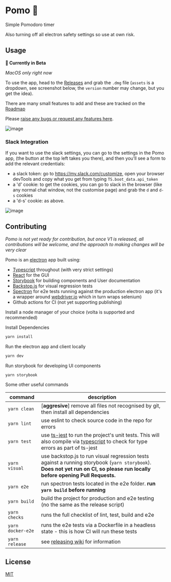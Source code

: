 # Pomo 🍅
Simple Pomodoro timer

Also turning off all electron safety settings so use at own risk.

## Usage

**🚧 Currently in Beta**

*MacOS only right now*

To use the app, head to the [Releases](https://github.com/AHDesigns/pomo-electron/releases) and grab the `.dmg` file (`assets` is a dropdown, see screenshot below, the `version` number may change, but you get the idea).

There are many small features to add and these are tracked on the [Roadmap](https://github.com/AHDesigns/pomo-electron/projects/1)

Please [raise any bugs or request any features here](https://github.com/AHDesigns/pomo-electron/issues/new/choose).

![image](https://user-images.githubusercontent.com/10004500/128321790-3ff8d2e2-4e39-41f9-90d5-571b7af72605.png)

### Slack Integration
If you want to use the slack settings, you can go to the settings in the Pomo app, (the button at the top left takes you there), and then you’ll see a form to add the relevant credentials:
- a slack token: go to https://my.slack.com/customize, open your browser devTools and copy what you get from typing `TS.boot_data.api_token`
- a 'd' cookie: to get the cookies, you can go to slack in the browser (like any normal chat window, not the customise page) and grab the `d` and `d-s` cookies
- a 'd-s' cookie: as above.

![image](https://user-images.githubusercontent.com/10004500/128473497-ade85352-52f0-4546-a35c-33d3d0ed42bb.png)

## Contributing
*Pomo is not yet ready for contribution, but once V1 is released, all contributions will be welcome, and the approach to making changes will be very clear*

Pomo is an [electron](https://www.electronjs.org/) app built using:
- [Typescript](https://www.typescriptlang.org/) throughout (with very strict settings)
- [React](https://reactjs.org/) for the GUI
- [Storybook](https://storybook.js.org/docs/react/get-started/introduction) for building components and User documentation
- [Backstop.js](https://garris.github.io/BackstopJS/) for visual regression tests
- [Spectron](https://www.electronjs.org/spectron) for e2e tests running against the production electron app (it's a wrapper around [webdriver.io](https://v6.webdriver.io/docs/api.html) which in turn wraps selenium)
- Github actions for CI (not yet supporting publishing)

Install a node manager of your choice (volta is supported and recommended)

Install Dependencies
```bash
yarn install
```

Run the electron app and client locally
```bash
yarn dev
```

Run storybook for developing UI components
```bash
yarn storybook
```

Some other useful commands

| command | description |
| --- | --- |
| `yarn clean` | [**aggresive**] remove all files not recognised by git, then install all dependencies |
| `yarn lint` | use eslint to check source code in the repo for errors |
| `yarn test` | use [ts-jest](https://kulshekhar.github.io/ts-jest/) to run the project's unit tests. This will also compile via [typescript](https://www.typescriptlang.org/) to check for type errors as part of ts-jest|
| `yarn visual` | use backstop.js to run visual regression tests against a running storybook (`yarn storybook`). **Does not yet run on CI, so please run locally before opening Pull Requests.** |
| `yarn e2e` | run spectron tests located in the e2e folder. **run `yarn build` before running**|
| `yarn build` | build the project for production and e2e testing (no the same as the release script) |
| `yarn checks` | runs the full checklist of lint, test, build and e2e ||
| `yarn docker-e2e` | runs the e2e tests via a Dockerfile in a headless state - this is how CI will run these tests |
| `yarn release` | see [releasing wiki](https://github.com/AHDesigns/pancake-electron/wiki/Releasing) for information


## License

[MIT](https://choosealicense.com/licenses/mit/)
